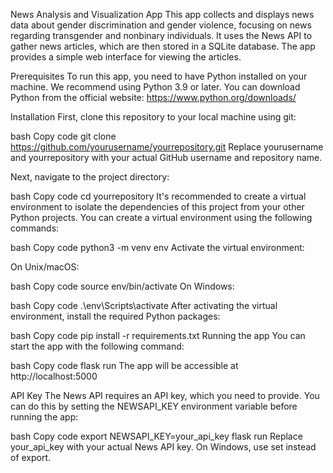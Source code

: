 News Analysis and Visualization App
This app collects and displays news data about gender discrimination and gender violence, focusing on news regarding transgender and nonbinary individuals. It uses the News API to gather news articles, which are then stored in a SQLite database. The app provides a simple web interface for viewing the articles.

Prerequisites
To run this app, you need to have Python installed on your machine. We recommend using Python 3.9 or later. You can download Python from the official website: https://www.python.org/downloads/

Installation
First, clone this repository to your local machine using git:

bash
Copy code
git clone https://github.com/yourusername/yourrepository.git
Replace yourusername and yourrepository with your actual GitHub username and repository name.

Next, navigate to the project directory:

bash
Copy code
cd yourrepository
It's recommended to create a virtual environment to isolate the dependencies of this project from your other Python projects. You can create a virtual environment using the following commands:

bash
Copy code
python3 -m venv env
Activate the virtual environment:

On Unix/macOS:

bash
Copy code
source env/bin/activate
On Windows:

bash
Copy code
.\env\Scripts\activate
After activating the virtual environment, install the required Python packages:

bash
Copy code
pip install -r requirements.txt
Running the app
You can start the app with the following command:

bash
Copy code
flask run
The app will be accessible at http://localhost:5000

API Key
The News API requires an API key, which you need to provide. You can do this by setting the NEWSAPI_KEY environment variable before running the app:

bash
Copy code
export NEWSAPI_KEY=your_api_key
flask run
Replace your_api_key with your actual News API key. On Windows, use set instead of export.